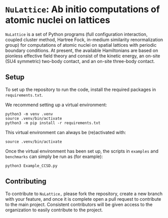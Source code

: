 # `NuLattice`: Ab initio computations of atomic nuclei on lattices

`NuLattice` is a set of Python programs (full configuration interaction,
coupled cluster method, Hartree Fock, in-medium similarity
renormalization group) for computations of atomic nuclei on spatial
lattices with periodic boundary conditions. At present, the available
Hamiltonians are based on pionless effective field theory and consist
of the kinetic energy, an on-site (SU4 symmetric) two-body contact,
and an on-site three-body contact.

## Setup

To set up the repository to run the code, install the required packages in `requirements.txt`.

We recommend setting up a virtual environment:
```
python3 -m venv .venv
source .venv/bin/activate
python3 -m pip install -r requirements.txt
```
This virtual environment can always be (re)activated with:
```
source .venv/bin/activate
```

Once the virtual environment has been set up, 
the scripts in `examples` and `benchmarks` can simply be run as (for example):
```
python3 Example_CCSD.py
```

## Contributing

To contribute to `NuLattice,` please fork the repository, 
create a new branch with your feature, 
and once it is complete open a pull request to contribute to the main project.
Consistent contributors will be given access to the organization
to easily contribute to the project.

